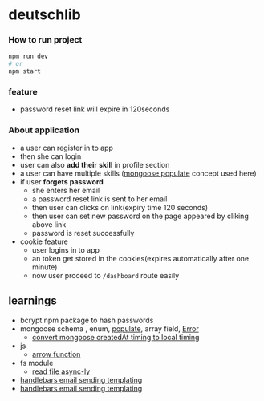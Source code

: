 # deutschlib

### How to run project
```bash
npm run dev
# or 
npm start
```

### feature
- password reset link will expire in 120seconds


### About application
- a user can register in to app
- then she can login 
- user can also __add their skill__ in profile section
- a user can have multiple skills ([mongoose populate](https://mongoosejs.com/docs/populate.html#populate) concept used here)
- if user __forgets password__
  - she enters her email
  - a password reset link is sent to her email
  - then user can clicks on link(expiry time 120 seconds)
  - then user can set new password on the page appeared by cliking above link
  - password is reset successfully
- cookie feature
  - user logins in to app
  - an token get stored in the cookies(expires automatically after one minute)
  - now user proceed to `/dashboard` route easily

## learnings 
- bcrypt npm package to hash passwords 
- mongoose schema , enum, [populate](https://mongoosejs.com/docs/populate.html#populate), array field, [Error](https://mongoosejs.com/docs/api/error.html#error_Error)
  - [convert mongoose createdAt timing to local timing](https://www.codegrepper.com/code-examples/javascript/createdAt+to+normal+date+)
- js 
  - [arrow function](https://developer.mozilla.org/en-US/docs/Web/JavaScript/Reference/Functions/Arrow_functions#comparing_traditional_functions_to_arrow_functions)
- fs module
  - [read file async-ly](https://nodejs.org/api/fs.html#fspromisesreadfilepath-options)
- [handlebars email sending templating](https://github.com/handlebars-lang/handlebars.js#usage)
- [handlebars email sending templating](https://stackoverflow.com/questions/39489229/pass-variable-to-html-template-in-nodemailer)
